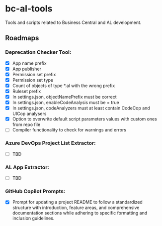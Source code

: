 # bc-al-tools
Tools and scripts related to Business Central and AL development.

## Roadmaps
### Deprecation Checker Tool:
- [x] App name prefix
- [x] App publisher
- [x] Permission set prefix
- [x] Permission set type
- [x] Count of objects of type *.al with the wrong prefix
- [x] Ruleset prefix
- [x] In settings.json, objectNamePrefix must be correct
- [x] In settings.json, enableCodeAnalysis must be = true
- [x] In settings.json, codeAnalyzers must at least contain CodeCop and UICop analysers
- [x] Option to overwrite default script parameters values with custom ones from repo file
- [ ] Compiler functionality to check for warnings and errors

### Azure DevOps Project List Extractor:
- [ ] TBD

### AL App Extractor:
- [ ] TBD

### GitHub Copilot Prompts:
- [x] Prompt for updating a project README to follow a standardized structure with introduction, feature areas, and comprehensive documentation sections while adhering to specific formatting and inclusion guidelines.
